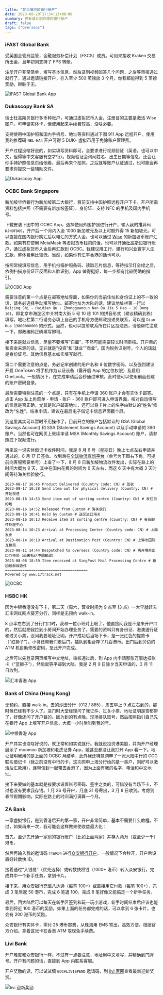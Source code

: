 ```yaml
---
title: "非大陆地区银行账户"
date: 2023-08-20T17:34:13+08:00
summary: 拥有或计划办理的银行账户
draft: false
tags: ["Overseas"]
---
```


### iFAST Global Bank

受英国金管局监管，金融服务补偿计划（FSCS）成员。可用来接收 Kraken 交易所出金，且年初刚支持了 FPS 转账。

[注册开户][iFAST Global Bank]非常简单，填写基本信息，然后录制视频回答几个问题，之后等审核通过就行了。通过邀请链接开户，存入至少 500 英镑放 3 个月，你我都能得到 5 英镑奖励，聊胜于无。

![iFAST Global Bank App](https://img.shuaizheng.org/2403/ifast.jpg)

### Dukascopy Bank SA

瑞士杜高斯贝银行多币种账户，可通过虚拟货币入金，注册目的主要是激活 Wise 账户。可申请实体卡，但使用起来手续费较高，没啥必要。

支持使用中国护照和国内手机号、地址等资料通过下图 911 App 远程开户，使用我的推荐码 `NBL-HA4` 开户可得 5 DUK+ 虚拟币用于免除账户管理费。

开户过程没啥好说的，如实填写资料即可，会要求进行视频验证（英语，也可以中文，但得等中文客服有空才行）。视频验证会询问姓名、出生日期等信息，还会让你手持护照信息页给他看，最后再来个拍照。之后就等账户认证通过，也可能会再要求你提交一些辅助文件。

![Dukascopy App](https://img.shuaizheng.org/2308/dukascopy-app.jpg)

### OCBC Bank Singapore

新加坡华侨银行为新加坡第二大银行，目前支持中国护照远程开户下卡。开户所需资料包括护照（不需要有新加坡签证）、身份证、支持 NFC 的手机及国内手机号。

下载安装下图中的 OCBC App，选择使用外国护照进行开户，输入我的推荐码 `KJN9FDOS`，开户后一个月内入金 1000 新加坡元及以上可额外得 15 新加坡元。可以直接在国内银行购汇后以电汇的方式入金，也可以通过 [Wise] 的新加坡币账户汇款。如果有在使用 MetaMask 等虚拟货币钱包的话，也可以开通[杜高斯贝]银行账户，通过虚拟货币入金后再汇款到 OCBC。我建议用工行、建行和兴业寰宇人生汇款，整体费用比较低。当然，如果你有汇丰香港的话也可以。

按照常规填写信息，用手机扫描护照条码、读取芯片信息，等待指示灯全绿之后，依例扫描身份证正反面和人脸识别。App 做得挺好，每一步都有比较明确的指引。

![OCBC App](https://img.shuaizheng.org/2308/ocbc-app.jpg)

需要注意的第一个点是在邮寄地址界面，如果你的当前住址和身份证上的不一致的话，请务必选择手动填写地址。邮寄地址为大陆的话，建议地址栏第一行以 `Beijing Shi - Haidian Qu - Zhongguancun Nan Da Jie 5 Hao - 10 Dong 101`，即北京市海淀区中关村南大街 5 号 10 栋 101 的拼音形式（建议精确到栋）填写，地址栏第二行请务必填上自己的手机号方便邮政投递员联系，可以是 `Dian Hua 13800000000` 的形式。当然，也可以提前联系所在片区投递员，请他帮忙注意一下。邮政编码正确填写即可。

接下来是就业信息，尽量不要填写“自雇”，不然可能需要较长时间审核。开户目的和资金来源的话，无非就是“投资”和“就业”“商业”。国内税务识别号，个人的话就是身份证号。其他信息基本如实填写就行。

第二个需要注意的点是，务必记牢创建的用户名和 6 位数字密码，以及强烈建议开启 OneToken 将手机作为认证设备（需开启 App 的定位权限）及启用 OneLook。一般情况下，在完成申请后会秒通过审核。此时便可以使用前面创建的账户密码登录。

最后需要特别注意的一个点是，只有在手机上申请 360 账户才会有实体卡邮寄。点击 App 左上角菜单 - 申请 - 账户 - 360 账户即可进入申请界面，核对自动填写的信息是否正确，尤其是账户邮寄地址，还可以将卡片上的名字由默认的“姓名”修改为“名姓”。结束申请，建议在最后电子借记卡信息界面截个屏。

到这里其实可以暂时不用操作了，目前开立的账户包括默认的 GSA (Global Savings Account) 和 SSA (Statement Savings Account) 以及手动申请的 360 账户。当然也可在网页上继续申请 MSA (Monthly Savings Account) 账户，请参照底下视频进行。

再来说一说实体借记卡收件时间，我是 8 月 6 号（星期日）晚上七点左右申请并通过的，8 月 17 日签收。收到后在[全球物流查询平台]（单号为下图右下角，可提前向客服索要单号）上查了一下，8 月 8 日新加坡物流收件发出，实际在路上的时间大概为 9 天，其中在国内花费的时间为 6 天左右，而这 6 天中有大概 3 天时间等待海关检验放行。

```text
2023-08-17 16:45 Product Delivered (Country code: CN) # 签收
2023-08-17 10:28 Send item out for physical delivery (Country: CN) # 开始投递
2023-08-16 14:53 Send item out of sorting centre (Country: CN) # 发往目的地
2023-08-16 14:52 Released from Custom # 海关放行
2023-08-16 10:41 Held by Custom # 送交进口海关
2023-08-16 10:13 Receive item at sorting centre (Country: CN) # 省会邮件处理中心
2023-08-14 10:23 Arrival at Processing Center (Country code: CN) # 上海发出
2023-08-14 10:18 Arrival at Destination Post (Country: CN) # 上海市国际互换局
2023-08-11 14:44 Despatched to overseas (Country code: CN) # 离开境外出口互换局（尚未抵达中国邮政）
2023-08-08 18:50 Item received at SingPost Mail Processing Centre # 新加坡邮政收件
======================================
Powered by www.17track.net
```

![OCBC](https://img.shuaizheng.org/2308/ocbc-letter.jpg)

<!-- {{< youtube -A9rBObAZn4 >}} -->

### HSBC HK

因为中银香港没有下卡，第二天（周六，营业时间为 9 点至 13 点）一大早就赶去汇丰网红网点葵芳分行，同样是无预约 walk-in。

8 点半左右到了分行门口时，我和一位小哥对上眼了，他直接问我是不是来开户口的，然后就把我拉到小房间开始办理业务了。需要的资料只有身份证、港澳通行证和过关小票，没问我要地址证明。开户成功后当场下卡，是一张红色的提款卡（“红狮子”）。小哥还帮我们走后门，插队到柜台存了几百港币。出门后到旁边的 ATM 机自助修改密码，至此开户完成。

之后可以先登录网页填写中文地址，审核通过后，到 App 内申请那张万事达扣账卡（“蓝狮子”），然后就等平邮到大陆。我是 2 月 9 日除夕当天申请的，3 月 11 日收到。

![汇丰香港 App](https://img.shuaizheng.org/2403/hsbc-app.jpg)

### Bank of China (Hong Kong)

无预约，直接 walk-in。去的沙田分行（012 / 885），周五早上 9 点左右到的，那时候已经有不少人了。进门时大堂经理问了我证件、过关小票、地址证明是否都带了，好像还问了开户目的。因为到的有点晚，现场排队取号，然后按照指引自己先在银行 App 上填写开户信息，大概一小时后叫到我的号。

![中银香港 App](https://img.shuaizheng.org/2403/boc-app.jpg)

开户其实也没啥好说的，就正常和如实说就行。我就说投资港美股，并向开户经理展示了 moomoo 新加坡和老虎证券 App，她甚至都没让我打开 App 看一下。地址证明我用的是上面的 OCBC 月结单，此外我还特意网申了一张大陆中行的 CCG 联名借记卡（我之前没有中行的卡，这次网申上海分行给的是一类户，刚好可以激活后汇款用），连带信封一起带去香港了，因为上面有我的名字、电话和中文地址。

接下来要做的基本就是按要求设置账号密码、签字之类的，可惜没有当场下卡，不过也没有要求我存钱。1 月 26 号开户，月底 31 号寄出，3 月 8 日收到。考虑到春节假期影响，实际在路上的时间满打满算一个月。

### ZA Bank

一家虚拟银行，是到香港后开的第一家，开户非常简单，基本不需要什么教程。不过，如果再来一次，我可能会这样做来使收益最大化：

首先，至少先开通一家别的银行账户（比如上面两家）并存入两万（或至少一千）港币。

然后再输入我的邀请码 `TTWRD4` 进行[众安银行开户]，一般情况下会秒开，开户后设置好转数快 ID。

接着通过“入钱易”（优先选择）或转数快将钱（1000+ 港币）转入众安银行，完成其中一个新手任务，拿到卡片。

接下来，用众安银行充值八达通（每笔 100+）或直接用它付款（每笔 100+），完成 3 笔后返 50 港币，完成 6 笔返 100，完成 8 笔好像又能搞定一个新手任务。

最后，回大陆后可以每天在新手区签到和玩一玩小游戏，新手时间结束后应该也能拿到将近 100 港币的奖励。如果上面的任务都完成的话，可以拿到 6 张卡片，也会有 200 港币的奖励。

众安银行有实体卡，需付 25 港币邮费，从珠海用 EMS 寄出，高效方便。根据官方介绍，拿着这张卡在香港 ATM 取现免手续费。

### Livi Bank

开户难度和众安银行一样，不过有一点要注意，地址用中文填写，并精确到门牌号。开户有问题的话，直接到 App 内联系客服。

开户奖励的话，可以试试填 `BOC#LIVISPEND` 邀请码，到 [livi 官网]查看最新迎新奖赏。

![livi 迎新奖励](https://img.shuaizheng.org/2403/livi.png)

[全球物流查询平台]: https://www.17track.net/zh-cn
[杜高斯贝]: https://blog.shuaizheng.org/posts/overseas-bank-accounts/#dukascopy-bank-sa
[Wise]: https://blog.shuaizheng.org/posts/overseas-payment-methods/#wise
[livi 官网]: https://www.livibank.com/zh_HK/happiness/livi-boc-offer
[iFAST Global Bank]: https://link.zs.fyi/ifast
[众安银行开户]: https://link.zs.fyi/za
